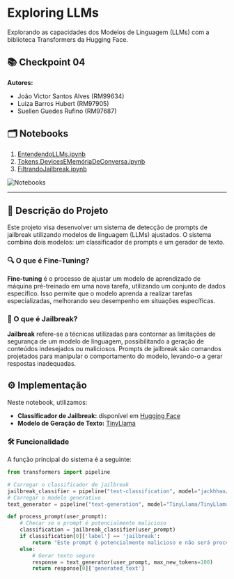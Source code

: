 # Exploring LLMs

Explorando as capacidades dos Modelos de Linguagem (LLMs) com a biblioteca Transformers da Hugging Face.

## 📚 Checkpoint 04

**Autores:**  
- João Victor Santos Alves (RM99634)  
- Luiza Barros Hubert (RM97905)  
- Suellen Guedes Rufino (RM97687)  

## 🗂️ Notebooks

1. [EntendendoLLMs.ipynb](./EntendendoLLMs.ipynb)
2. [Tokens,DevicesEMemóriaDeConversa.ipynb](./Tokens,DevicesEMemóriaDeConversa.ipynb)
3. [FiltrandoJailbreak.ipynb](./FiltrandoJailbreak.ipynb)

![Notebooks](https://tse3.mm.bing.net/th?id=OIP.r8ON7toWMgnFRjdRGLCMowHaC-&pid=Api&P=0&h=180) <!-- Substitua pelo caminho da sua imagem -->

---

## 📖 Descrição do Projeto

Este projeto visa desenvolver um sistema de detecção de prompts de jailbreak utilizando modelos de linguagem (LLMs) ajustados. O sistema combina dois modelos: um classificador de prompts e um gerador de texto.

### 🔍 O que é Fine-Tuning?

**Fine-tuning** é o processo de ajustar um modelo de aprendizado de máquina pré-treinado em uma nova tarefa, utilizando um conjunto de dados específico. Isso permite que o modelo aprenda a realizar tarefas especializadas, melhorando seu desempenho em situações específicas.

### 🚨 O que é Jailbreak?

**Jailbreak** refere-se a técnicas utilizadas para contornar as limitações de segurança de um modelo de linguagem, possibilitando a geração de conteúdos indesejados ou maliciosos. Prompts de jailbreak são comandos projetados para manipular o comportamento do modelo, levando-o a gerar respostas inadequadas.

## ⚙️ Implementação

Neste notebook, utilizamos:

- **Classificador de Jailbreak:** disponível em [Hugging Face](https://huggingface.co/jackhhao/jailbreak-classifier)
- **Modelo de Geração de Texto:** [TinyLlama](https://huggingface.co/TinyLlama/TinyLlama-1.1B-Chat-v1.0)

### 🛠️ Funcionalidade

A função principal do sistema é a seguinte:

```python
from transformers import pipeline

# Carregar o classificador de jailbreak
jailbreak_classifier = pipeline("text-classification", model="jackhhao/jailbreak-classifier")
# Carregar o modelo generativo
text_generator = pipeline("text-generation", model="TinyLlama/TinyLlama-1.1B-Chat-v1.0")

def process_prompt(user_prompt):
    # Checar se o prompt é potencialmente malicioso
    classification = jailbreak_classifier(user_prompt)
    if classification[0]['label'] == 'jailbreak':
        return "Este prompt é potencialmente malicioso e não será processado."
    else:
        # Gerar texto seguro
        response = text_generator(user_prompt, max_new_tokens=100)
        return response[0]['generated_text']
